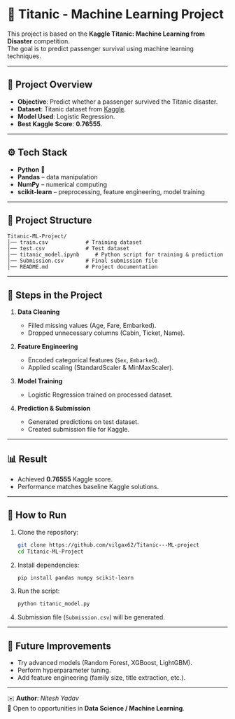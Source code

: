 # 🚢 Titanic - Machine Learning Project  

This project is based on the **Kaggle Titanic: Machine Learning from Disaster** competition.  
The goal is to predict passenger survival using machine learning techniques.  

---

## 📌 Project Overview  
- **Objective**: Predict whether a passenger survived the Titanic disaster.  
- **Dataset**: Titanic dataset from [Kaggle](https://www.kaggle.com/competitions/titanic/data).  
- **Model Used**: Logistic Regression.  
- **Best Kaggle Score**: **0.76555**.  

---

## ⚙️ Tech Stack  
- **Python** 🐍  
- **Pandas** – data manipulation  
- **NumPy** – numerical computing  
- **scikit-learn** – preprocessing, feature engineering, model training  

---

## 📂 Project Structure  
```
Titanic-ML-Project/
│── train.csv            # Training dataset
│── test.csv             # Test dataset
│── titanic_model.ipynb     # Python script for training & prediction
│── Submission.csv       # Final submission file
│── README.md            # Project documentation
```

---

## 🚀 Steps in the Project  
1. **Data Cleaning**  
   - Filled missing values (Age, Fare, Embarked).  
   - Dropped unnecessary columns (Cabin, Ticket, Name).  

2. **Feature Engineering**  
   - Encoded categorical features (`Sex`, `Embarked`).  
   - Applied scaling (StandardScaler & MinMaxScaler).  

3. **Model Training**  
   - Logistic Regression trained on processed dataset.  

4. **Prediction & Submission**  
   - Generated predictions on test dataset.  
   - Created submission file for Kaggle.  

---

## 📊 Result  
- Achieved **0.76555** Kaggle score.  
- Performance matches baseline Kaggle solutions.  

---

## 📝 How to Run  
1. Clone the repository:  
   ```bash
   git clone https://github.com/vilgax62/Titanic---ML-project
   cd Titanic-ML-Project
   ```  
2. Install dependencies:  
   ```bash
   pip install pandas numpy scikit-learn
   ```  
3. Run the script:  
   ```bash
   python titanic_model.py
   ```  
4. Submission file (`Submission.csv`) will be generated.  

---

## 🌟 Future Improvements  
- Try advanced models (Random Forest, XGBoost, LightGBM).  
- Perform hyperparameter tuning.  
- Add feature engineering (family size, title extraction, etc.).  

---

✉️ **Author**: *Nitesh Yadav*  
🎯 Open to opportunities in **Data Science / Machine Learning**.  
